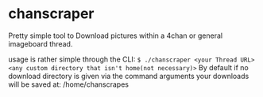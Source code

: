 # chanscraper

Pretty simple tool to Download pictures within a 4chan or general imageboard thread.

usage is rather simple through the CLI:
  ```$ ./chanscraper <your Thread URL> <any custom directory that isn't home(not necessary)>```
By default if no download directory is given via the command arguments
your downloads will be saved at:
  /home/chanscrapes
  

